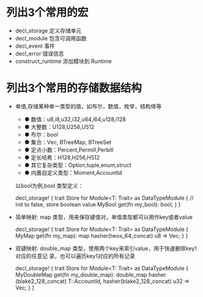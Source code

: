 # 列出3个常用的宏
- decl_storage 定义存储单元
- decl_module 包含可调用函数
- decl_event 事件
- decl_error 错误信息
- construct_runtime 添加模块到 Runtime

# 列出3个常用的存储数据结构
- 单值,存储某种单一类型的值，如布尔，数值，枚举，结构体等
    - ● 数值：u8,i8,u32,i32,u64,i64,u128,i128
    - ● 大整数：U128,U256,U512
    - ● 布尔：bool
    - ● 集合：Vec<T>, BTreeMap, BTreeSet
    - ● 定点小数：Percent,Permill,Perbill
    - ● 定长哈希：H128,H256,H512
    - ● 其它复杂类型：Option<T>,tuple,enum,struct
    - ● 内置自定义类型：Moment,AccountId

   以bool为例,bool 类型定义：

    decl_storage! {
    trait Store for Module<T: Trait> as DataTypeModule {
    // init to false, store boolean value
    MyBool get(fn my_bool): bool;
    }
    }

- 简单映射: map 类型，用来保存键值对，单值类型都可以用作key或者value

    decl_storage! {
    trait Store for Module<T: Trait> as DataTypeModule {
    MyMap get(fn my_map): map hasher(twox_64_concat) u8 =>
    Vec<u8>;
    }
    }

- 双键映射: double_map 类型，使用两个key来索引value，用于快速删除key1对应的任意记
录，也可以遍历key1对应的所有记录

    decl_storage! {
    trait Store for Module<T: Trait> as DataTypeModule {
    MyDoubleMap get(fn my_double_map): double_map hasher
    (blake2_128_concat) T::AccountId, hasher(blake2_128_concat) u32 => Vec<u8>;
    }
    }